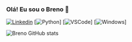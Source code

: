 ### Olá! Eu sou o Breno 🤝

[![Linkedin](https://img.shields.io/badge/LinkedIn-0077B5?style=for-the-badge&logo=linkedin&logoColor=white)](https://www.linkedin.com/in/brenolc/)
[![Python](https://img.shields.io/badge/Python-14354C?style=for-the-badge&logo=python&logoColor=white)]
[![VSCode](https://img.shields.io/badge/Visual_Studio-5C2D91?style=for-the-badge&logo=visual%20studio&logoColor=white)]
[![Windows](https://img.shields.io/badge/Windows-0078D6?style=for-the-badge&logo=windows&logoColor=white)]

![Breno GitHub stats](https://github-readme-stats.vercel.app/api?username=lcbreno&show_icons=true&theme=cobalt)
